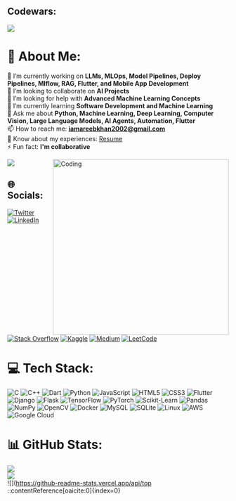 ## Codewars:
<img src="https://www.codewars.com/users/iamareebkhan2002/badges/small"/>

# 💫 About Me:
🔭 I’m currently working on <b>LLMs, MLOps, Model Pipelines, Deploy Pipelines, Mlflow, RAG, Flutter, and Mobile App Development</b><br>
👯 I’m looking to collaborate on <b>AI Projects</b><br>
🤝 I’m looking for help with <b>Advanced Machine Learning Concepts</b><br>
🌱 I’m currently learning <b>Software Development and Machine Learning</b><br>
💬 Ask me about <b>Python, Machine Learning, Deep Learning, Computer Vision, Large Language Models, AI Agents, Automation, Flutter</b><br>
📫 How to reach me: <b>iamareebkhan2002@gmail.com</b><br>
📄 Know about my experiences: [Resume](https://drive.google.com/file/d/19dxJfGCLAxfOpHIkbcacMBDsAAXqkxhW/view?usp=drive_link)<br>
⚡ Fun fact: <b>I'm collaborative</b><br>

<img align="right" alt="Coding" width="400" src="https://media.tenor.com/rePDfDWO3XoAAAAd/hacking.gif"/>

![](./profile-3d-contrib/profile-green-animate.svg)

## 🌐 Socials:
[![Twitter](https://img.shields.io/badge/Twitter-%231DA1F2.svg?logo=Twitter&logoColor=white)](https://twitter.com/areeb22534)
[![LinkedIn](https://img.shields.io/badge/LinkedIn-%230077B5.svg?logo=linkedin&logoColor=white)](https://linkedin.com/in/mreeb/)
[![Stack Overflow](https://img.shields.io/badge/StackOverflow-%23FE7A16.svg?logo=stack-overflow&logoColor=white)](https://stackoverflow.com/users/muhammad-areeb-khan)
[![Kaggle](https://img.shields.io/badge/Kaggle-%2312100E.svg?logo=kaggle&logoColor=white)](https://kaggle.com/muhammadareebkhan)
[![Medium](https://img.shields.io/badge/Medium-%2312100E.svg?logo=medium&logoColor=white)](https://medium.com/@iamareebkhan2002)
[![LeetCode](https://img.shields.io/badge/LeetCode-%23007ACC.svg?logo=leetcode&logoColor=white)](https://www.leetcode.com/iamareebkhan2002/)

# 💻 Tech Stack:

![C](https://img.shields.io/badge/c-%2300599C.svg?style=for-the-badge&logo=c&logoColor=white)
![C++](https://img.shields.io/badge/c++-%2300599C.svg?style=for-the-badge&logo=c%2B%2B&logoColor=white)
![Dart](https://img.shields.io/badge/dart-%230175C2.svg?style=for-the-badge&logo=dart&logoColor=white)
![Python](https://img.shields.io/badge/python-%233776AB.svg?style=for-the-badge&logo=python&logoColor=white)
![JavaScript](https://img.shields.io/badge/javascript-%23323330.svg?style=for-the-badge&logo=javascript&logoColor=%23F7DF1E)
![HTML5](https://img.shields.io/badge/html5-%23E34F26.svg?style=for-the-badge&logo=html5&logoColor=white)
![CSS3](https://img.shields.io/badge/css3-%231572B6.svg?style=for-the-badge&logo=css3&logoColor=white)
![Flutter](https://img.shields.io/badge/Flutter-%2302569B.svg?style=for-the-badge&logo=flutter&logoColor=white)
![Django](https://img.shields.io/badge/django-%23092E20.svg?style=for-the-badge&logo=django&logoColor=white)
![Flask](https://img.shields.io/badge/flask-%23000.svg?style=for-the-badge&logo=flask&logoColor=white)
![TensorFlow](https://img.shields.io/badge/TensorFlow-%23FF6F00.svg?style=for-the-badge&logo=TensorFlow&logoColor=white)
![PyTorch](https://img.shields.io/badge/PyTorch-%23EE4C2C.svg?style=for-the-badge&logo=PyTorch&logoColor=white)
![Scikit-Learn](https://img.shields.io/badge/scikit--learn-%23F7931E.svg?style=for-the-badge&logo=scikit-learn&logoColor=white)
![Pandas](https://img.shields.io/badge/pandas-%23150458.svg?style=for-the-badge&logo=pandas&logoColor=white)
![NumPy](https://img.shields.io/badge/numpy-%23013243.svg?style=for-the-badge&logo=numpy&logoColor=white)
![OpenCV](https://img.shields.io/badge/opencv-%23white.svg?style=for-the-badge&logo=opencv&logoColor=white)
![Docker](https://img.shields.io/badge/docker-%232496ED.svg?style=for-the-badge&logo=docker&logoColor=white)
![MySQL](https://img.shields.io/badge/mysql-%2300f.svg?style=for-the-badge&logo=mysql&logoColor=white)
![SQLite](https://img.shields.io/badge/sqlite-%2307405e.svg?style=for-the-badge&logo=sqlite&logoColor=white)
![Linux](https://img.shields.io/badge/linux-%23FCC624.svg?style=for-the-badge&logo=linux&logoColor=black)
![AWS](https://img.shields.io/badge/AWS-%23FF9900.svg?style=for-the-badge&logo=amazon-aws&logoColor=white)
![Google Cloud](https://img.shields.io/badge/Google%20Cloud-%234285F4.svg?style=for-the-badge&logo=google-cloud&logoColor=white)

# 📊 GitHub Stats:
![](https://github-readme-streak-stats.herokuapp.com/?user=mreeb&theme=gruvbox&hide_border=false)<br/>
![](https://github-readme-stats.vercel.app/api?username=mreeb&show_icons=true&theme=gruvbox&hide_border=false)<br/>
![](https://github-readme-stats.vercel.app/api/top
::contentReference[oaicite:0]{index=0}
 
